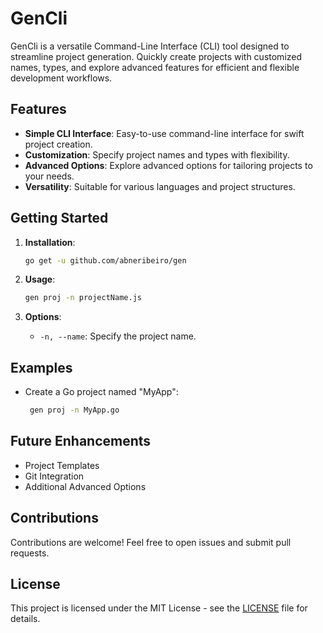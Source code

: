 # GenCli

GenCli is a versatile Command-Line Interface (CLI) tool designed to streamline project generation. Quickly create projects with customized names, types, and explore advanced features for efficient and flexible development workflows.

## Features

- **Simple CLI Interface**: Easy-to-use command-line interface for swift project creation.
- **Customization**: Specify project names and types with flexibility.
- **Advanced Options**: Explore advanced options for tailoring projects to your needs.
- **Versatility**: Suitable for various languages and project structures.

## Getting Started

1. **Installation**:
   ```bash
   go get -u github.com/abneribeiro/gen
   ```

2. **Usage**:
   ```bash
   gen proj -n projectName.js
   ```

3. **Options**:
   - `-n, --name`: Specify the project name.

## Examples

- Create a Go project named "MyApp":
   ```bash
    gen proj -n MyApp.go
   ```

## Future Enhancements

- Project Templates
- Git Integration
- Additional Advanced Options

## Contributions

Contributions are welcome! Feel free to open issues and submit pull requests.

## License

This project is licensed under the MIT License - see the [LICENSE](LICENSE) file for details.
